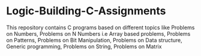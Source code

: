 # Logic-Building-C-Assignments

This repository contains C programs based on different topics like Problems on Numbers, Problems on N Numbers i.e Array based problems, Problems on Patterns, Problems on Bit Manipulation, Problems on Data structure, Generic programming, Problems on String, Problems on Matrix


